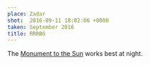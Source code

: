 ```yaml
---
place: Zadar
shot:  2016-09-11 18:02:06 +0000
taken: September 2016
title: RRRBG
---
```


The [Monument to the Sun](https://en.wikipedia.org/wiki/Monument_to_the_Sun) works best at night.
